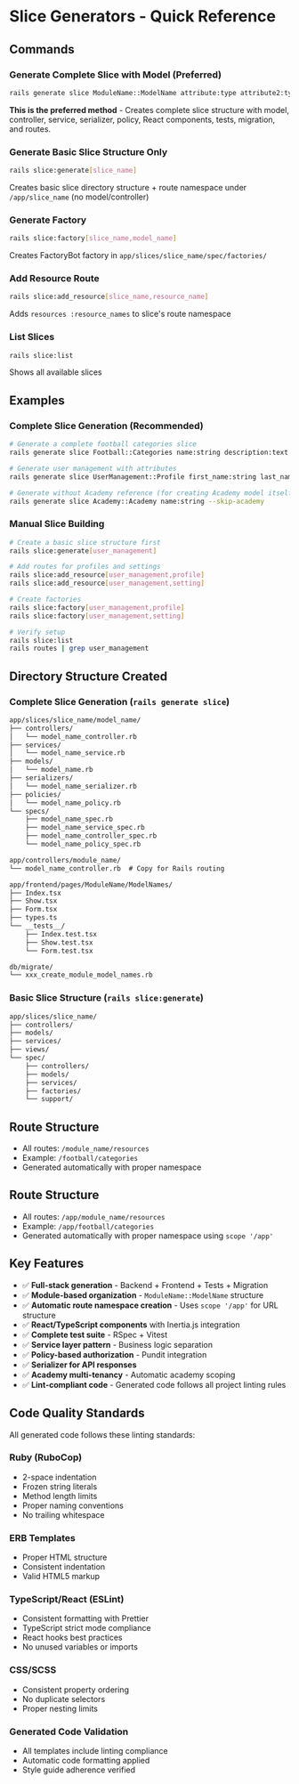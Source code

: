 # Slice Generators - Quick Reference

## Commands

### Generate Complete Slice with Model (Preferred)

```bash
rails generate slice ModuleName::ModelName attribute:type attribute2:type
```

**This is the preferred method** - Creates complete slice structure with model, controller, service, serializer, policy, React components, tests, migration, and routes.

### Generate Basic Slice Structure Only

```bash
rails slice:generate[slice_name]
```

Creates basic slice directory structure + route namespace under `/app/slice_name` (no model/controller)

### Generate Factory

```bash
rails slice:factory[slice_name,model_name]
```

Creates FactoryBot factory in `app/slices/slice_name/spec/factories/`

### Add Resource Route

```bash
rails slice:add_resource[slice_name,resource_name]
```

Adds `resources :resource_names` to slice's route namespace

### List Slices

```bash
rails slice:list
```

Shows all available slices

## Examples

### Complete Slice Generation (Recommended)

```bash
# Generate a complete football categories slice
rails generate slice Football::Categories name:string description:text

# Generate user management with attributes  
rails generate slice UserManagement::Profile first_name:string last_name:string bio:text

# Generate without Academy reference (for creating Academy model itself)
rails generate slice Academy::Academy name:string --skip-academy
```

### Manual Slice Building

```bash
# Create a basic slice structure first
rails slice:generate[user_management]

# Add routes for profiles and settings
rails slice:add_resource[user_management,profile]
rails slice:add_resource[user_management,setting]  

# Create factories
rails slice:factory[user_management,profile]
rails slice:factory[user_management,setting]

# Verify setup
rails slice:list
rails routes | grep user_management
```

## Directory Structure Created

### Complete Slice Generation (`rails generate slice`)

```txt
app/slices/slice_name/model_name/
├── controllers/
│   └── model_name_controller.rb
├── services/
│   └── model_name_service.rb  
├── models/
│   └── model_name.rb
├── serializers/
│   └── model_name_serializer.rb
├── policies/
│   └── model_name_policy.rb
└── specs/
    ├── model_name_spec.rb
    ├── model_name_service_spec.rb
    ├── model_name_controller_spec.rb
    └── model_name_policy_spec.rb

app/controllers/module_name/
└── model_name_controller.rb  # Copy for Rails routing

app/frontend/pages/ModuleName/ModelNames/
├── Index.tsx
├── Show.tsx
├── Form.tsx
├── types.ts
└── __tests__/
    ├── Index.test.tsx
    ├── Show.test.tsx
    └── Form.test.tsx

db/migrate/
└── xxx_create_module_model_names.rb
```

### Basic Slice Structure (`rails slice:generate`)

```txt
app/slices/slice_name/
├── controllers/
├── models/
├── services/
├── views/
└── spec/
    ├── controllers/
    ├── models/
    ├── services/
    ├── factories/
    └── support/
```

## Route Structure

- All routes: `/module_name/resources`
- Example: `/football/categories`
- Generated automatically with proper namespace

## Route Structure

- All routes: `/app/module_name/resources`
- Example: `/app/football/categories`
- Generated automatically with proper namespace using `scope '/app'`

## Key Features

- ✅ **Full-stack generation** - Backend + Frontend + Tests + Migration
- ✅ **Module-based organization** - `ModuleName::ModelName` structure
- ✅ **Automatic route namespace creation** - Uses `scope '/app'` for URL structure
- ✅ **React/TypeScript components** with Inertia.js integration
- ✅ **Complete test suite** - RSpec + Vitest
- ✅ **Service layer pattern** - Business logic separation
- ✅ **Policy-based authorization** - Pundit integration
- ✅ **Serializer for API responses**
- ✅ **Academy multi-tenancy** - Automatic academy scoping
- ✅ **Lint-compliant code** - Generated code follows all project linting rules

## Code Quality Standards

All generated code follows these linting standards:

### Ruby (RuboCop)
- 2-space indentation
- Frozen string literals
- Method length limits
- Proper naming conventions
- No trailing whitespace

### ERB Templates
- Proper HTML structure
- Consistent indentation
- Valid HTML5 markup

### TypeScript/React (ESLint)
- Consistent formatting with Prettier
- TypeScript strict mode compliance
- React hooks best practices
- No unused variables or imports

### CSS/SCSS
- Consistent property ordering
- No duplicate selectors
- Proper nesting limits

### Generated Code Validation
- All templates include linting compliance
- Automatic code formatting applied
- Style guide adherence verified
